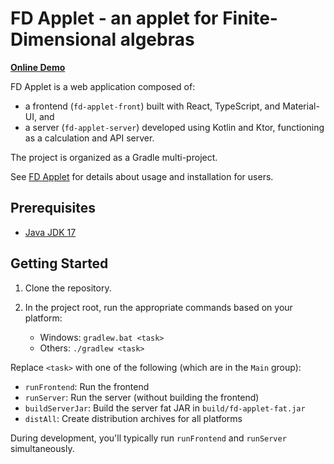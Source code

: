 # FD Applet - an applet for Finite-Dimensional algebras

[**Online Demo**](https://fd-applet.dt.r.appspot.com/)

FD Applet is a web application composed of:

- a frontend (`fd-applet-front`) built with React, TypeScript, and Material-UI, and
- a server (`fd-applet-server`) developed using Kotlin and Ktor, functioning as a calculation and API server.

The project is organized as a Gradle multi-project.

See [FD Applet](https://haruhisa-enomoto.github.io/fd-applet/) for details about usage and installation for users.

## Prerequisites

- [Java JDK 17](https://adoptium.net/)

## Getting Started

1. Clone the repository.

2. In the project root, run the appropriate commands based on your platform:

   - Windows: `gradlew.bat <task>`
   - Others: `./gradlew <task>`

Replace `<task>` with one of the following (which are in the `Main` group):

- `runFrontend`: Run the frontend
- `runServer`: Run the server (without building the frontend)
- `buildServerJar`: Build the server fat JAR in `build/fd-applet-fat.jar`
- `distAll`: Create distribution archives for all platforms

During development, you'll typically run `runFrontend` and `runServer` simultaneously.

